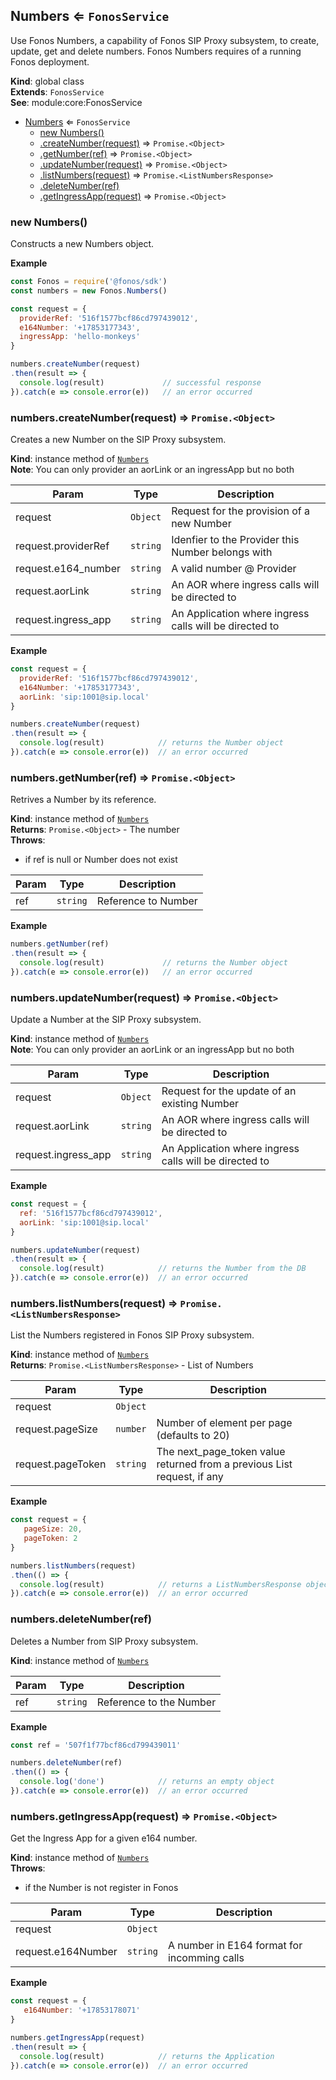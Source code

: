 <a name="Numbers"></a>

## Numbers ⇐ <code>FonosService</code>
Use Fonos Numbers, a capability of Fonos SIP Proxy subsystem,
to create, update, get and delete numbers. Fonos Numbers requires of a
running Fonos deployment.

**Kind**: global class  
**Extends**: <code>FonosService</code>  
**See**: module:core:FonosService  

* [Numbers](#Numbers) ⇐ <code>FonosService</code>
    * [new Numbers()](#new_Numbers_new)
    * [.createNumber(request)](#Numbers+createNumber) ⇒ <code>Promise.&lt;Object&gt;</code>
    * [.getNumber(ref)](#Numbers+getNumber) ⇒ <code>Promise.&lt;Object&gt;</code>
    * [.updateNumber(request)](#Numbers+updateNumber) ⇒ <code>Promise.&lt;Object&gt;</code>
    * [.listNumbers(request)](#Numbers+listNumbers) ⇒ <code>Promise.&lt;ListNumbersResponse&gt;</code>
    * [.deleteNumber(ref)](#Numbers+deleteNumber)
    * [.getIngressApp(request)](#Numbers+getIngressApp) ⇒ <code>Promise.&lt;Object&gt;</code>

<a name="new_Numbers_new"></a>

### new Numbers()
Constructs a new Numbers object.

**Example**  
```js
const Fonos = require('@fonos/sdk')
const numbers = new Fonos.Numbers()

const request = {
  providerRef: '516f1577bcf86cd797439012',
  e164Number: '+17853177343',
  ingressApp: 'hello-monkeys'
}

numbers.createNumber(request)
.then(result => {
  console.log(result)             // successful response
}).catch(e => console.error(e))   // an error occurred
```
<a name="Numbers+createNumber"></a>

### numbers.createNumber(request) ⇒ <code>Promise.&lt;Object&gt;</code>
Creates a new Number on the SIP Proxy subsystem.

**Kind**: instance method of [<code>Numbers</code>](#Numbers)  
**Note**: You can only provider an aorLink or an ingressApp but no both  

| Param | Type | Description |
| --- | --- | --- |
| request | <code>Object</code> | Request for the provision of a new Number |
| request.providerRef | <code>string</code> | Idenfier to the Provider this Number belongs with |
| request.e164_number | <code>string</code> | A valid number @ Provider |
| request.aorLink | <code>string</code> | An AOR where ingress calls will be directed to |
| request.ingress_app | <code>string</code> | An Application where ingress calls will be directed to |

**Example**  
```js
const request = {
  providerRef: '516f1577bcf86cd797439012',
  e164Number: '+17853177343',
  aorLink: 'sip:1001@sip.local'
}

numbers.createNumber(request)
.then(result => {
  console.log(result)            // returns the Number object
}).catch(e => console.error(e))  // an error occurred
```
<a name="Numbers+getNumber"></a>

### numbers.getNumber(ref) ⇒ <code>Promise.&lt;Object&gt;</code>
Retrives a Number by its reference.

**Kind**: instance method of [<code>Numbers</code>](#Numbers)  
**Returns**: <code>Promise.&lt;Object&gt;</code> - The number  
**Throws**:

- if ref is null or Number does not exist


| Param | Type | Description |
| --- | --- | --- |
| ref | <code>string</code> | Reference to Number |

**Example**  
```js
numbers.getNumber(ref)
.then(result => {
  console.log(result)             // returns the Number object
}).catch(e => console.error(e))   // an error occurred
```
<a name="Numbers+updateNumber"></a>

### numbers.updateNumber(request) ⇒ <code>Promise.&lt;Object&gt;</code>
Update a Number at the SIP Proxy subsystem.

**Kind**: instance method of [<code>Numbers</code>](#Numbers)  
**Note**: You can only provider an aorLink or an ingressApp but no both  

| Param | Type | Description |
| --- | --- | --- |
| request | <code>Object</code> | Request for the update of an existing Number |
| request.aorLink | <code>string</code> | An AOR where ingress calls will be directed to |
| request.ingress_app | <code>string</code> | An Application where ingress calls will be directed to |

**Example**  
```js
const request = {
  ref: '516f1577bcf86cd797439012',
  aorLink: 'sip:1001@sip.local'
}

numbers.updateNumber(request)
.then(result => {
  console.log(result)            // returns the Number from the DB
}).catch(e => console.error(e))  // an error occurred
```
<a name="Numbers+listNumbers"></a>

### numbers.listNumbers(request) ⇒ <code>Promise.&lt;ListNumbersResponse&gt;</code>
List the Numbers registered in Fonos SIP Proxy subsystem.

**Kind**: instance method of [<code>Numbers</code>](#Numbers)  
**Returns**: <code>Promise.&lt;ListNumbersResponse&gt;</code> - List of Numbers  

| Param | Type | Description |
| --- | --- | --- |
| request | <code>Object</code> |  |
| request.pageSize | <code>number</code> | Number of element per page (defaults to 20) |
| request.pageToken | <code>string</code> | The next_page_token value returned from a previous List request, if any |

**Example**  
```js
const request = {
   pageSize: 20,
   pageToken: 2
}

numbers.listNumbers(request)
.then(() => {
  console.log(result)            // returns a ListNumbersResponse object
}).catch(e => console.error(e))  // an error occurred
```
<a name="Numbers+deleteNumber"></a>

### numbers.deleteNumber(ref)
Deletes a Number from SIP Proxy subsystem.

**Kind**: instance method of [<code>Numbers</code>](#Numbers)  

| Param | Type | Description |
| --- | --- | --- |
| ref | <code>string</code> | Reference to the Number |

**Example**  
```js
const ref = '507f1f77bcf86cd799439011'

numbers.deleteNumber(ref)
.then(() => {
  console.log('done')            // returns an empty object
}).catch(e => console.error(e))  // an error occurred
```
<a name="Numbers+getIngressApp"></a>

### numbers.getIngressApp(request) ⇒ <code>Promise.&lt;Object&gt;</code>
Get the Ingress App for a given e164 number.

**Kind**: instance method of [<code>Numbers</code>](#Numbers)  
**Throws**:

- if the Number is not register in Fonos


| Param | Type | Description |
| --- | --- | --- |
| request | <code>Object</code> |  |
| request.e164Number | <code>string</code> | A number in E164 format for incomming calls |

**Example**  
```js
const request = {
   e164Number: '+17853178071'
}

numbers.getIngressApp(request)
.then(result => {
  console.log(result)            // returns the Application
}).catch(e => console.error(e))  // an error occurred
```
